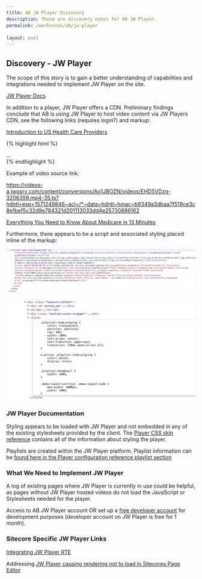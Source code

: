 ```yaml
---
title: AB JW Player Discovery
description: These are discovery notes for AB JW Player.
permalink: /worknotes/ab/jw-player

layout: post
---
```


## Discovery - JW Player

The scope of this story is to gain a better understanding of capabilities and integrations needed to implement JW Player on the site.

[JW Player Docs](https://beta-developer.jwplayer.com/jwplayer/docs)

In addition to a player, JW Player offers a CDN. Preliminary findings conclude that AB is using JW Player to host video content via JW Players CDN, see the following links (requires login?) and markup:

[Introduction to US Health Care Providers](https://www.advisory.com/research/health-care-industry-committee/members/resources/2019/introduction-to-us-health-care-providers)

{% highlight html %}
<div id="jwplayer-playlist" class="jwplayer jw-reset jw-state-idle jw-stretch-uniform jw-flag-aspect-mode jw-breakpoint-5 jw-floating-dismissible jw-flag-user-inactive" tabindex="0" aria-label="Video Player" role="application" style="width: 100%;" aria-describedby="jw-shortcuts-tooltip-explanation">...</div>
{% endhighlight %}

Example of video source link:

https://videos-a.jwpsrv.com/content/conversions/Ao1JBOZN/videos/EHD5VDzg-3206359.mp4-35.ts?hdntl=exp=1571249846~acl=/*~data=hdntl~hmac=b9349a3dbaa7f519ce3c8e1bef5c32d9e784321d201113033dd4e25730886162

[Everything You Need to Know About Medicare in 13 Minutes](https://www.advisory.com/research/health-care-industry-committee/multimedia/everything-you-need-to-know-about-medicare-in-13-minutes)

Furthermore, there appears to be a script and associated styling placed inline of the markup:

![alt text](../../assets/img/ab/ab-jw-player-inline-script.png "JW Player Inline Script in Markup")

![alt text](../../assets/img/ab/ab-jw-player-inline-style.png "JW Player Inline Style in Markup")


### JW Player Documentation

Styling appears to be loaded with JW Player and not embedded in any of the existing stylesheets provided by the client. The [Player CSS skin reference](https://beta-developer.jwplayer.com/jwplayer/docs/jw8-css-skin-reference) contains all of the information about styling the player.

Playlists are created within the JW Player platform. Playlist information can be [found here in the Player configuration reference playlist section](https://beta-developer.jwplayer.com/jwplayer/docs/jw8-player-configuration-reference#section-playlists)

### What We Need to Implement JW Player

A log of existing pages where JW Player is currently in use could be helpful, as pages without JW Player hosted videos do not load the JavaScript or Stylesheets needed for the player.

Access to AB JW Player account OR set up a [free developer account](https://www.jwplayer.com/pricing/) for development purposes (developer account on JW Player is free for 1 month).

### Sitecore Specific JW Player Links

[Integrating JW Player RTE](https://www.tadigital.com/blog/integrating-jw-player-rich-text-editor/)

Addressing [JW Player causing rendering not to load in Sitecores Page Editor](https://stackoverflow.com/questions/28545873/jwplayer-causes-rendering-not-to-load-in-sitecores-page-editor)